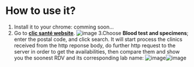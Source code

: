 # How to use it?
1. Install it to your chrome: comming soon...
2. Go to **[clic santé website](https://portal3.clicsante.ca/)**.
![image](https://user-images.githubusercontent.com/123587884/218579427-6bffe05b-81ba-46ae-b501-21254234714c.png)
3.Choose **Blood test and specimens**; enter the postal code, and click search. It will start process the clinics received from the http reponse body, do further http request to the server in order to get the availabilities, then compare them and show you the soonest RDV and its corresponding lab name:
![image](https://user-images.githubusercontent.com/123587884/218579473-c797304d-72e3-4d18-b043-c2f92490181a.png)![image](https://user-images.githubusercontent.com/123587884/218579504-66010416-89b0-4e83-a8d5-8283e254cc75.png)
